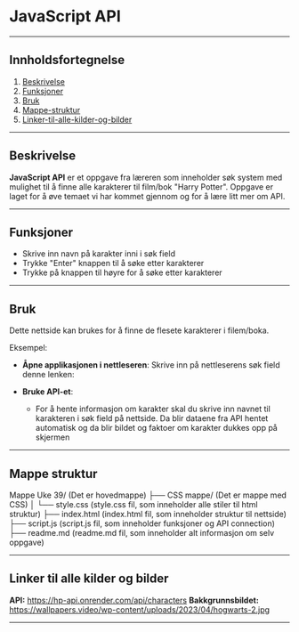 # JavaScript API

---

## Innholdsfortegnelse
1. [Beskrivelse](#beskrivelse)
2. [Funksjoner](#funksjoner)
3. [Bruk](#bruk)
4. [Mappe-struktur](#mappe-struktur)
5. [Linker-til-alle-kilder-og-bilder](#linker-til-alle-kilder-og-bilder)

---

## Beskrivelse

**JavaScript API** er et oppgave fra læreren som inneholder søk system med mulighet til å finne alle karakterer til film/bok "Harry Potter". Oppgave er laget for å øve temaet vi har kommet gjennom og for å lære litt mer om API.

---

## Funksjoner

- Skrive inn navn på karakter inni i søk field
- Trykke "Enter" knappen til å søke etter karakterer
- Trykke på knappen til høyre for å søke etter karakterer

---

## Bruk

Dette nettside kan brukes for å finne de flesete karakterer i filem/boka.

Eksempel:

- **Åpne applikasjonen i nettleseren**: Skrive inn på nettleserens søk field denne lenken: 
  
- **Bruke API-et**: 
  - For å hente informasjon om karakter skal du skrive inn navnet til karakteren i søk field på nettside. Da blir dataene fra API hentet automatisk og da blir bildet og faktoer om karakter dukkes opp på skjermen

---

## Mappe struktur

  Mappe Uke 39/            (Det er hovedmappe)
  ├── CSS mappe/           (Det er mappe med CSS)
  │    └── style.css       (style.css fil, som inneholder alle stiler til html struktur)
  ├── index.html           (index.html fil, som inneholder struktur til nettside)
  ├── script.js            (script.js fil, som inneholder funksjoner og API connection)
  ├── readme.md            (readme.md fil, som inneholder alt informasjon om selv oppgave)

---

## Linker til alle kilder og bilder

**API:** https://hp-api.onrender.com/api/characters
**Bakkgrunnsbildet:** https://wallpapers.video/wp-content/uploads/2023/04/hogwarts-2.jpg

---


